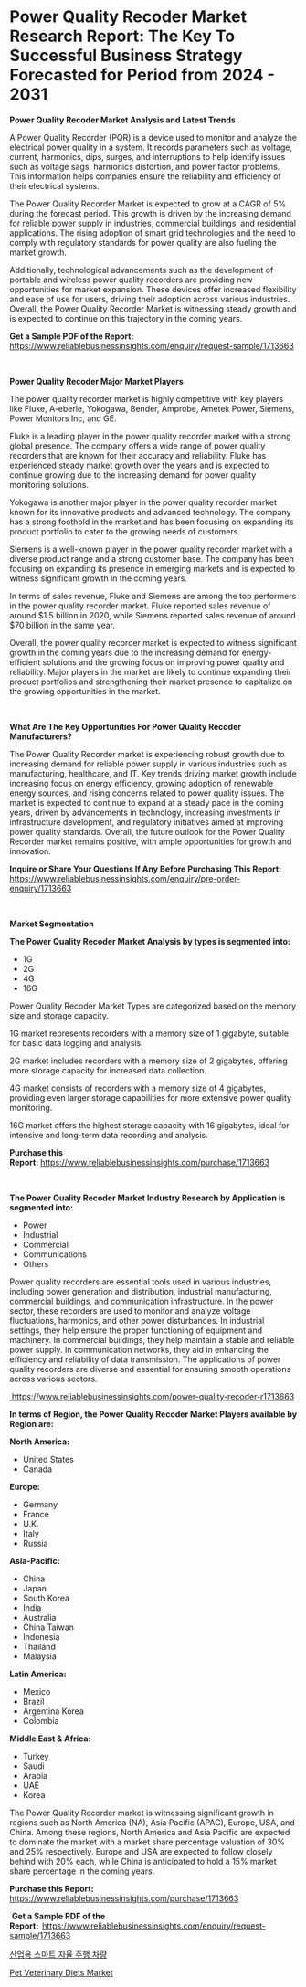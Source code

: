<p><h1>Power Quality Recoder Market Research Report: The Key To Successful Business Strategy Forecasted for Period from 2024 - 2031</h1></p><p><strong>Power Quality Recoder Market Analysis and Latest Trends</strong></p>
<p><p>A Power Quality Recorder (PQR) is a device used to monitor and analyze the electrical power quality in a system. It records parameters such as voltage, current, harmonics, dips, surges, and interruptions to help identify issues such as voltage sags, harmonics distortion, and power factor problems. This information helps companies ensure the reliability and efficiency of their electrical systems.</p><p>The Power Quality Recorder Market is expected to grow at a CAGR of 5% during the forecast period. This growth is driven by the increasing demand for reliable power supply in industries, commercial buildings, and residential applications. The rising adoption of smart grid technologies and the need to comply with regulatory standards for power quality are also fueling the market growth.</p><p>Additionally, technological advancements such as the development of portable and wireless power quality recorders are providing new opportunities for market expansion. These devices offer increased flexibility and ease of use for users, driving their adoption across various industries. Overall, the Power Quality Recorder Market is witnessing steady growth and is expected to continue on this trajectory in the coming years.</p></p>
<p><strong>Get a Sample PDF of the Report:&nbsp;</strong> <a href="https://www.reliablebusinessinsights.com/enquiry/request-sample/1713663">https://www.reliablebusinessinsights.com/enquiry/request-sample/1713663</a></p>
<p>&nbsp;</p>
<p><strong>Power Quality Recoder Major Market Players</strong></p>
<p><p>The power quality recorder market is highly competitive with key players like Fluke, A-eberle, Yokogawa, Bender, Amprobe, Ametek Power, Siemens, Power Monitors Inc, and GE.</p><p>Fluke is a leading player in the power quality recorder market with a strong global presence. The company offers a wide range of power quality recorders that are known for their accuracy and reliability. Fluke has experienced steady market growth over the years and is expected to continue growing due to the increasing demand for power quality monitoring solutions.</p><p>Yokogawa is another major player in the power quality recorder market known for its innovative products and advanced technology. The company has a strong foothold in the market and has been focusing on expanding its product portfolio to cater to the growing needs of customers.</p><p>Siemens is a well-known player in the power quality recorder market with a diverse product range and a strong customer base. The company has been focusing on expanding its presence in emerging markets and is expected to witness significant growth in the coming years.</p><p>In terms of sales revenue, Fluke and Siemens are among the top performers in the power quality recorder market. Fluke reported sales revenue of around $1.5 billion in 2020, while Siemens reported sales revenue of around $70 billion in the same year.</p><p>Overall, the power quality recorder market is expected to witness significant growth in the coming years due to the increasing demand for energy-efficient solutions and the growing focus on improving power quality and reliability. Major players in the market are likely to continue expanding their product portfolios and strengthening their market presence to capitalize on the growing opportunities in the market.</p></p>
<p>&nbsp;</p>
<p><strong>What Are The Key Opportunities For Power Quality Recoder Manufacturers?</strong></p>
<p><p>The Power Quality Recorder market is experiencing robust growth due to increasing demand for reliable power supply in various industries such as manufacturing, healthcare, and IT. Key trends driving market growth include increasing focus on energy efficiency, growing adoption of renewable energy sources, and rising concerns related to power quality issues. The market is expected to continue to expand at a steady pace in the coming years, driven by advancements in technology, increasing investments in infrastructure development, and regulatory initiatives aimed at improving power quality standards. Overall, the future outlook for the Power Quality Recorder market remains positive, with ample opportunities for growth and innovation.</p></p>
<p><strong>Inquire or Share Your Questions If Any Before Purchasing This Report:</strong> <a href="https://www.reliablebusinessinsights.com/enquiry/pre-order-enquiry/1713663">https://www.reliablebusinessinsights.com/enquiry/pre-order-enquiry/1713663</a></p>
<p>&nbsp;</p>
<p><strong>Market Segmentation</strong></p>
<p><strong>The Power Quality Recoder Market Analysis by types is segmented into:</strong></p>
<p><ul><li>1G</li><li>2G</li><li>4G</li><li>16G</li></ul></p>
<p><p>Power Quality Recoder Market Types are categorized based on the memory size and storage capacity. </p><p>1G market represents recorders with a memory size of 1 gigabyte, suitable for basic data logging and analysis. </p><p>2G market includes recorders with a memory size of 2 gigabytes, offering more storage capacity for increased data collection. </p><p>4G market consists of recorders with a memory size of 4 gigabytes, providing even larger storage capabilities for more extensive power quality monitoring. </p><p>16G market offers the highest storage capacity with 16 gigabytes, ideal for intensive and long-term data recording and analysis.</p></p>
<p><strong>Purchase this Report:&nbsp;</strong><a href="https://www.reliablebusinessinsights.com/purchase/1713663">https://www.reliablebusinessinsights.com/purchase/1713663</a></p>
<p>&nbsp;</p>
<p><strong>The Power Quality Recoder Market Industry Research by Application is segmented into:</strong></p>
<p><ul><li>Power</li><li>Industrial</li><li>Commercial</li><li>Communications</li><li>Others</li></ul></p>
<p><p>Power quality recorders are essential tools used in various industries, including power generation and distribution, industrial manufacturing, commercial buildings, and communication infrastructure. In the power sector, these recorders are used to monitor and analyze voltage fluctuations, harmonics, and other power disturbances. In industrial settings, they help ensure the proper functioning of equipment and machinery. In commercial buildings, they help maintain a stable and reliable power supply. In communication networks, they aid in enhancing the efficiency and reliability of data transmission. The applications of power quality recorders are diverse and essential for ensuring smooth operations across various sectors.</p></p>
<p><a href="https://www.reliablebusinessinsights.com/power-quality-recoder-r1713663">&nbsp;https://www.reliablebusinessinsights.com/power-quality-recoder-r1713663</a></p>
<p><strong>In terms of Region, the Power Quality Recoder Market Players available by Region are:</strong></p>
<p>
    <p> <strong> North America: </strong>
        <ul>
            <li>United States</li>
            <li>Canada</li>
        </ul>
        </p> 
    <p> <strong> Europe: </strong>
        <ul>
            <li>Germany</li>
            <li>France</li>
            <li>U.K.</li>
            <li>Italy</li>
            <li>Russia</li>
        </ul>
        </p> 
    <p> <strong> Asia-Pacific: </strong>
        <ul>
            <li>China</li>
            <li>Japan</li>
            <li>South Korea</li>
            <li>India</li>
            <li>Australia</li>
            <li>China Taiwan</li>
            <li>Indonesia</li>
            <li>Thailand</li>
            <li>Malaysia</li>
        </ul>
        </p> 
    <p> <strong> Latin America: </strong>
        <ul>
            <li>Mexico</li>
            <li>Brazil</li>
            <li>Argentina Korea</li>
            <li>Colombia</li>
        </ul>
        </p> 
    <p> <strong> Middle East & Africa: </strong>
        <ul>
            <li>Turkey</li>
            <li>Saudi</li>
            <li>Arabia</li>
            <li>UAE</li>
            <li>Korea</li>
        </ul>
    </p>
    </p>
<p><p>The Power Quality Recorder market is witnessing significant growth in regions such as North America (NA), Asia Pacific (APAC), Europe, USA, and China. Among these regions, North America and Asia Pacific are expected to dominate the market with a market share percentage valuation of 30% and 25% respectively. Europe and USA are expected to follow closely behind with 20% each, while China is anticipated to hold a 15% market share percentage in the coming years.</p></p>
<p><strong>Purchase this Report: </strong><a href="https://www.reliablebusinessinsights.com/purchase/1713663">https://www.reliablebusinessinsights.com/purchase/1713663</a></p>
<p>&nbsp;<strong>Get a Sample PDF of the Report:&nbsp;&nbsp;</strong><a href="https://www.reliablebusinessinsights.com/enquiry/request-sample/1713663">https://www.reliablebusinessinsights.com/enquiry/request-sample/1713663</a></p>
<p><strong></strong></p>
<p><p><a href="https://github.com/fernandotryO5lson96765/Market-Research-Report-List-2/blob/main/7979892107630.md">산업용 스마트 자율 주행 차량</a></p><p><a href="https://issuu.com/reportprime-2/docs/pet-veterinary-diets-market-size-2030.pptx">Pet Veterinary Diets Market</a></p></p>